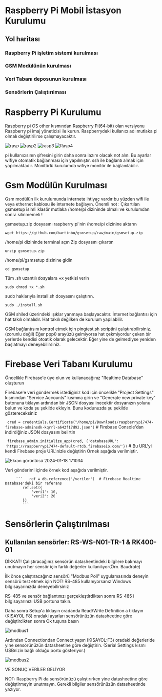 # Raspberry Pi Mobil İstasyon Kurulumu
## Yol haritası
### Raspberry Pi işletim sistemi kurulması

### GSM Modülünün kurulması

### Veri Tabanı deposunun kurulması

### Sensörlerin Çalıştırılması

# Raspberry Pi Kurulumu
Raspberry pi OS other kısmından Raspberry Pi(64-bit) olan versiyonu Raspberry pi imaj yöneticisi ile kurun. Raspberrydeki kullanıcı adı mutlaka pi olmalı değiştirilirse çalışmayacaktır.

![rasp](https://github.com/YasinUcarr/BARU/assets/100952109/087638af-c885-4c45-a611-ccc169afa4f3)
![rasp2](https://github.com/YasinUcarr/BARU/assets/100952109/7ce29229-66a6-44cf-ad5b-5c59a35822eb)
![rasp3](https://github.com/YasinUcarr/BARU/assets/100952109/72dfaf07-0960-401c-8396-5f2cfcd4beeb)
![Rasp4](https://github.com/YasinUcarr/BARU/assets/100952109/c2e5f24b-15a3-40a1-b318-288a406f5dae)

pi kullanıcısının şifresini girin daha sonra lazım olacak not alın. Bu ayarlar wifiye otomatik bağlanması için yapılmıştır. ssh ile bağlantı almak için yapılmaktadır. Monitörlü kurulumda wifiye monitör ile bağlanılabilir.

# Gsm Modülün Kurulması
Gsm modülün ilk kurulumunda internete ihtiyaç vardır bu yüzden wifi ile veya ethernet kablosu ile internete bağlayın.
Önemli not : Çıkartılan gsmsetup isimli klasör mutlaka /home/pi dizininde olmalı ve kurulumdan sonra silinmemeli !

gsmsetup.zip dosyasını raspberry pi'nin /home/pi dizinine aktarın

```wget https://github.com/bartinbu/gsmsetup/raw/main/gsmsetup.zip```

/home/pi dizininde terminal açın Zip dosyasını çıkartın

```unzip gsmsetup.zip```

/home/pi/gsmsetup dizinine gidin

```cd gsmsetup```

Tüm .sh uzantılı dosyalara +x yetkisi verin

```sudo chmod +x *.sh```

sudo haklarıyla install.sh dosyasını çalıştırın.

```sudo ./install.sh```

GSM shiled üzerindeki ışıklar yanmaya başlayacaktır. İnternet bağlantısı için hat takılı olmalıdır. Hat takılı değilken de kurulum yapılabilir.

GSM bağlantısını kontrol etmek için pingtest.sh scriptini çalıştırabilirsiniz.(zorunlu değil) Eğer ppp0 arayüzü gelmiyorsa hat çekmiyordur çeken bir yerlerde kendisi otoatik olarak gelecektir.
Eğer yine de gelmediyse yeniden başlatmayı deneyebilirsiniz.

# Firebase Veri Tabanı Kurulumu

Öncelikle Firebase'e üye olun ve kullanacağınız "Realtime Database" oluşturun

Firebase'e veri göndermek istediğiniz kod için öncelikle "Project Settings" kısmından "Service Accounts" kısmına girin ve "Generate new private key" butonuna tıklayın ardından bir JSON dosyası inecektir dosyanızın yolunu bulun ve koda şu şekilde ekleyin.
Bunu kodunuzda şu şekilde göstereceksiniz

``` cred = credentials.Certificate("/home/pi/Downloads/raspberrypi7474-firebase-adminsdk-kqrrl-a642f17d92.json")``` # Firebase Console'dan indirdiğiniz JSON dosyasını belirtin

``` firebase_admin.initialize_app(cred, {'databaseURL': 'https://raspberrypi7474-default-rtdb.firebaseio.com/'})```  # Bu URL'yi kendi Firebase proje URL'nizle değiştirin Örnek aşağıda verilmiştir.

![Ekran görüntüsü 2024-01-18 171034](https://github.com/YasinUcarr/BARU/assets/100952109/929615f2-bafe-4a0f-9f79-0c965e6d08aa)


Veri gönderimi içinde örnek kod aşağıda verilmiştir.


         ```   ref = db.reference('/veriler')  # Firebase Realtime Database'deki bir referans
            ref.set({
                'veri1': 10,
                'veri2': 20
            })
            ```

# Sensörlerin Çalıştırılması
## Kullanılan sensörler: RS-WS-N01-TR-1 & RK400-01
DİKKAT! Çalıştıracağınız sensörün datasheetindeki bilgilere bakmayı unutmayın her sensör için farklı değerler kullanılıyor(Örn. Baudrate)

İlk önce çalıştıracağınız sensörü "Modbus Poll" uygulamasında deneyin sensörü test etmek için NOT! RS-485 kullanıyorsanız Windows bilgisayarınızda deneyebilirsiniz

RS-485 ve sensör bağlantınızı gerçekleştirdikten sonra RS-485 i bilgisayarınızı USB portuna takın.

Daha sonra Setup'a tıklayın oradanda Read/Write Definition a tıklayın (KISAYOL:F8) oradaki ayarları sensörünüzün datasheetine göre değiştirdikten sonra Ok tuşuna basın

![modbus1](https://github.com/YasinUcarr/BARU/assets/100952109/e634275d-21a6-420e-b02b-5b272b315cf9)

Ardından Connectiondan Connect yapın (KISAYOL:F3)  oradaki değerleride yine sensörünüzün datasheetine göre değiştirin. (Serial Settings kısmı USBnizin bağlı olduğu portu gösteriyor.)

![modbus2](https://github.com/YasinUcarr/BARU/assets/100952109/549471bc-e603-457f-a7ac-abf3b208c47f)


VE SONUÇ VERİLER GELİYOR

NOT: Raspberry Pi da sensörünüzü çalıştırırken yine datasheetine göre değiştirmeyin unutmayın. Gerekli bilgiler sensörünüzün datasheetinde yazıyor.



